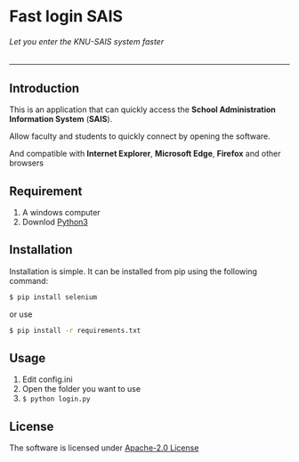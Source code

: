 # Fast login SAIS
###### Let you enter the KNU-SAIS system faster 
----

## Introduction

This is an application that can quickly access the **School Administration Information System** (**SAIS**).

Allow faculty and students to quickly connect by opening the software.

And compatible with **Internet Explorer**, **Microsoft Edge**, **Firefox** and other browsers

## Requirement

1. A windows computer
2. Downlod [Python3](https://www.python.org/downloads/windows/)

## Installation

Installation is simple. It can be installed from pip using the following command:
```sh
$ pip install selenium
```
or use
```sh
$ pip install -r requirements.txt
```

## Usage

1. Edit config.ini
2. Open the folder you want to use
3. ```$ python login.py```

## License

The software is licensed under [Apache-2.0 License](https://github.com/DN-Team/Fast_login_SAIS/blob/main/LICENSE)
